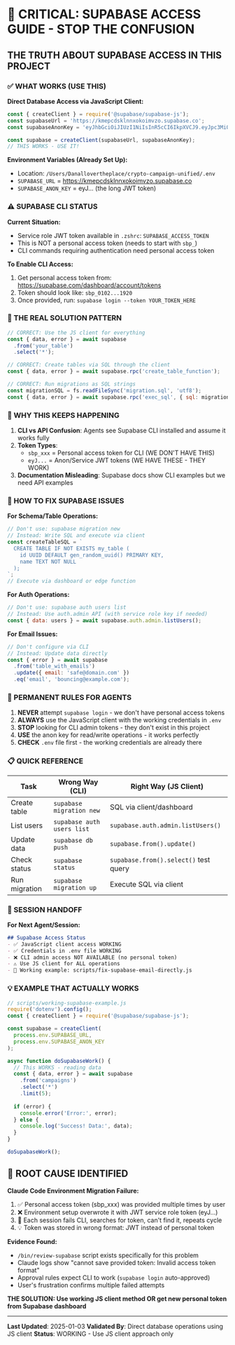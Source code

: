 # 🚨 CRITICAL: SUPABASE ACCESS GUIDE - STOP THE CONFUSION

## THE TRUTH ABOUT SUPABASE ACCESS IN THIS PROJECT

### ✅ WHAT WORKS (USE THIS)

**Direct Database Access via JavaScript Client:**
```javascript
const { createClient } = require('@supabase/supabase-js');
const supabaseUrl = 'https://kmepcdsklnnxokoimvzo.supabase.co';
const supabaseAnonKey = 'eyJhbGciOiJIUzI1NiIsInR5cCI6IkpXVCJ9.eyJpc3MiOiJzdXBhYmFzZSIsInJlZiI6ImttZXBjZHNrbG5ueG9rb2ltdnpvIiwicm9sZSI6ImFub24iLCJpYXQiOjE3NTU1NDYyNDgsImV4cCI6MjA3MTEyMjI0OH0.7fa_fy4aWlz0PZvwC90X1r_6UMHzBujnN0fIngva1iI';

const supabase = createClient(supabaseUrl, supabaseAnonKey);
// THIS WORKS - USE IT!
```

**Environment Variables (Already Set Up):**
- Location: `/Users/Danallovertheplace/crypto-campaign-unified/.env`
- `SUPABASE_URL` = https://kmepcdsklnnxokoimvzo.supabase.co
- `SUPABASE_ANON_KEY` = eyJ... (the long JWT token)

### ⚠️ SUPABASE CLI STATUS

**Current Situation:**
- Service role JWT token available in `.zshrc`: `SUPABASE_ACCESS_TOKEN` 
- This is NOT a personal access token (needs to start with `sbp_`)
- CLI commands requiring authentication need personal access token

**To Enable CLI Access:**
1. Get personal access token from: https://supabase.com/dashboard/account/tokens
2. Token should look like: `sbp_0102...1920`
3. Once provided, run: `supabase login --token YOUR_TOKEN_HERE`

### 🎯 THE REAL SOLUTION PATTERN

```javascript
// CORRECT: Use the JS client for everything
const { data, error } = await supabase
  .from('your_table')
  .select('*');

// CORRECT: Create tables via SQL through the client
const { data, error } = await supabase.rpc('create_table_function');

// CORRECT: Run migrations as SQL strings
const migrationSQL = fs.readFileSync('migration.sql', 'utf8');
const { data, error } = await supabase.rpc('exec_sql', { sql: migrationSQL });
```

### 📝 WHY THIS KEEPS HAPPENING

1. **CLI vs API Confusion**: Agents see Supabase CLI installed and assume it works fully
2. **Token Types**: 
   - `sbp_xxx` = Personal access token for CLI (WE DON'T HAVE THIS)
   - `eyJ...` = Anon/Service JWT tokens (WE HAVE THESE - THEY WORK)
3. **Documentation Misleading**: Supabase docs show CLI examples but we need API examples

### 🔧 HOW TO FIX SUPABASE ISSUES

**For Schema/Table Operations:**
```javascript
// Don't use: supabase migration new
// Instead: Write SQL and execute via client
const createTableSQL = `
  CREATE TABLE IF NOT EXISTS my_table (
    id UUID DEFAULT gen_random_uuid() PRIMARY KEY,
    name TEXT NOT NULL
  );
`;
// Execute via dashboard or edge function
```

**For Auth Operations:**
```javascript
// Don't use: supabase auth users list
// Instead: Use auth.admin API (with service role key if needed)
const { data: users } = await supabase.auth.admin.listUsers();
```

**For Email Issues:**
```javascript
// Don't configure via CLI
// Instead: Update data directly
const { error } = await supabase
  .from('table_with_emails')
  .update({ email: 'safe@domain.com' })
  .eq('email', 'bouncing@example.com');
```

### 🚨 PERMANENT RULES FOR AGENTS

1. **NEVER** attempt `supabase login` - we don't have personal access tokens
2. **ALWAYS** use the JavaScript client with the working credentials in `.env`
3. **STOP** looking for CLI admin tokens - they don't exist in this project
4. **USE** the anon key for read/write operations - it works perfectly
5. **CHECK** `.env` file first - the working credentials are already there

### 📋 QUICK REFERENCE

| Task | Wrong Way (CLI) | Right Way (JS Client) |
|------|----------------|----------------------|
| Create table | `supabase migration new` | SQL via client/dashboard |
| List users | `supabase auth users list` | `supabase.auth.admin.listUsers()` |
| Update data | `supabase db push` | `supabase.from().update()` |
| Check status | `supabase status` | `supabase.from().select()` test query |
| Run migration | `supabase migration up` | Execute SQL via client |

### 🔄 SESSION HANDOFF

**For Next Agent/Session:**
```markdown
## Supabase Access Status
- ✅ JavaScript client access WORKING
- ✅ Credentials in .env file WORKING  
- ❌ CLI admin access NOT AVAILABLE (no personal token)
- ⚠️ Use JS client for ALL operations
- 📁 Working example: scripts/fix-supabase-email-directly.js
```

### 💡 EXAMPLE THAT ACTUALLY WORKS

```javascript
// scripts/working-supabase-example.js
require('dotenv').config();
const { createClient } = require('@supabase/supabase-js');

const supabase = createClient(
  process.env.SUPABASE_URL,
  process.env.SUPABASE_ANON_KEY
);

async function doSupabaseWork() {
  // This WORKS - reading data
  const { data, error } = await supabase
    .from('campaigns')
    .select('*')
    .limit(5);
    
  if (error) {
    console.error('Error:', error);
  } else {
    console.log('Success! Data:', data);
  }
}

doSupabaseWork();
```

## 🚨 ROOT CAUSE IDENTIFIED

**Claude Code Environment Migration Failure:**
1. ✅ Personal access token (sbp_xxx) was provided multiple times by user
2. ❌ Environment setup overwrote it with JWT service role token (eyJ...)
3. 🔄 Each session fails CLI, searches for token, can't find it, repeats cycle
4. 💡 Token was stored in wrong format: JWT instead of personal token

**Evidence Found:**
- `/bin/review-supabase` script exists specifically for this problem
- Claude logs show "cannot save provided token: Invalid access token format"  
- Approval rules expect CLI to work (`supabase login` auto-approved)
- User's frustration confirms multiple failed attempts

**THE SOLUTION: Use working JS client method OR get new personal token from Supabase dashboard**

---

**Last Updated**: 2025-01-03
**Validated By**: Direct database operations using JS client
**Status**: WORKING - Use JS client approach only